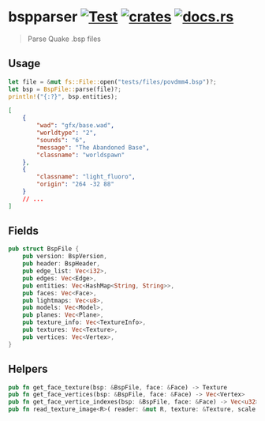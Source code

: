 # bspparser [![Test](https://github.com/vikpe/bspparser/actions/workflows/test.yml/badge.svg?branch=main)](https://github.com/vikpe/bspparser/actions/workflows/test.yml) [![crates](https://img.shields.io/crates/v/bspparser)](https://crates.io/crates/bspparser) [![docs.rs](https://img.shields.io/docsrs/bspparser)](https://docs.rs/bspparser/)

> Parse Quake .bsp files

## Usage

```rust
let file = &mut fs::File::open("tests/files/povdmm4.bsp")?;
let bsp = BspFile::parse(file)?;
println!("{:?}", bsp.entities);
```

```json
[
    {
        "wad": "gfx/base.wad", 
        "worldtype": "2", 
        "sounds": "6", 
        "message": "The Abandoned Base", 
        "classname": "worldspawn"
    },
    {
        "classname": "light_fluoro",
        "origin": "264 -32 88"
    }
    // ...
]
```

## Fields

```rust
pub struct BspFile {
    pub version: BspVersion,
    pub header: BspHeader,
    pub edge_list: Vec<i32>,
    pub edges: Vec<Edge>,
    pub entities: Vec<HashMap<String, String>>,
    pub faces: Vec<Face>,
    pub lightmaps: Vec<u8>,
    pub models: Vec<Model>,
    pub planes: Vec<Plane>,
    pub texture_info: Vec<TextureInfo>,
    pub textures: Vec<Texture>,
    pub vertices: Vec<Vertex>,
}
```

## Helpers

```rust
pub fn get_face_texture(bsp: &BspFile, face: &Face) -> Texture
pub fn get_face_vertices(bsp: &BspFile, face: &Face) -> Vec<Vertex>
pub fn get_face_vertice_indexes(bsp: &BspFile, face: &Face) -> Vec<u32>
pub fn read_texture_image<R>( reader: &mut R, texture: &Texture, scale: TextureScale, ) -> Result<TextureImage>
```